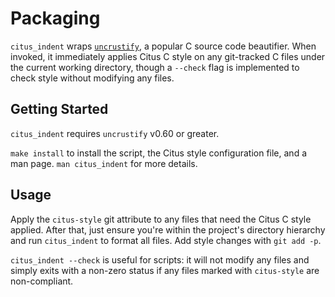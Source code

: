 # Packaging

`citus_indent` wraps [`uncrustify`][1], a popular C source code beautifier. When invoked, it immediately applies Citus C style on any git-tracked C files under the current working directory, though a `--check` flag is implemented to check style without modifying any files.

## Getting Started

`citus_indent` requires `uncrustify` v0.60 or greater.

`make install` to install the script, the Citus style configuration file, and a man page. `man citus_indent` for more details.

## Usage

Apply the `citus-style` git attribute to any files that need the Citus C style applied. After that, just ensure you're within the project's directory hierarchy and run `citus_indent` to format all files. Add style changes with `git add -p`.

`citus_indent --check` is useful for scripts: it will not modify any files and simply exits with a non-zero status if any files marked with `citus-style` are non-compliant.

[1]: http://uncrustify.sourceforge.net

